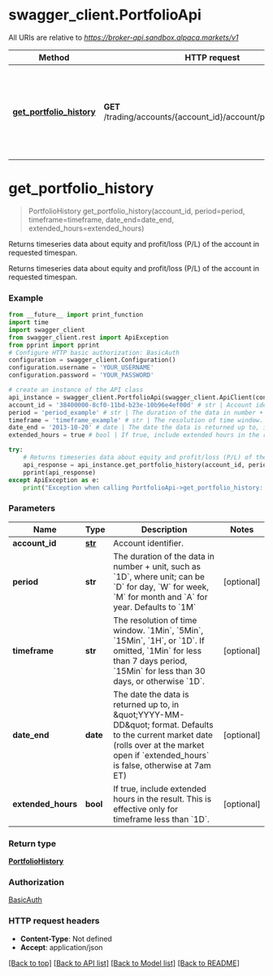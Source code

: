 # swagger_client.PortfolioApi

All URIs are relative to *https://broker-api.sandbox.alpaca.markets/v1*

Method | HTTP request | Description
------------- | ------------- | -------------
[**get_portfolio_history**](PortfolioApi.md#get_portfolio_history) | **GET** /trading/accounts/{account_id}/account/portfolio/history | Returns timeseries data about equity and profit/loss (P/L) of the account in requested timespan.

# **get_portfolio_history**
> PortfolioHistory get_portfolio_history(account_id, period=period, timeframe=timeframe, date_end=date_end, extended_hours=extended_hours)

Returns timeseries data about equity and profit/loss (P/L) of the account in requested timespan.

Returns timeseries data about equity and profit/loss (P/L) of the account in requested timespan.

### Example
```python
from __future__ import print_function
import time
import swagger_client
from swagger_client.rest import ApiException
from pprint import pprint
# Configure HTTP basic authorization: BasicAuth
configuration = swagger_client.Configuration()
configuration.username = 'YOUR_USERNAME'
configuration.password = 'YOUR_PASSWORD'

# create an instance of the API class
api_instance = swagger_client.PortfolioApi(swagger_client.ApiClient(configuration))
account_id = '38400000-8cf0-11bd-b23e-10b96e4ef00d' # str | Account identifier.
period = 'period_example' # str | The duration of the data in number + unit, such as `1D`, where unit; can be `D` for day, `W` for week, `M` for month and `A` for year. Defaults to `1M` (optional)
timeframe = 'timeframe_example' # str | The resolution of time window. `1Min`, `5Min`, `15Min`, `1H`, or `1D`. If omitted, `1Min` for less than 7 days period, `15Min` for less than 30 days, or otherwise `1D`. (optional)
date_end = '2013-10-20' # date | The date the data is returned up to, in \"YYYY-MM-DD\" format. Defaults to the current market date (rolls over at the market open if `extended_hours` is false, otherwise at 7am ET) (optional)
extended_hours = true # bool | If true, include extended hours in the result. This is effective only for timeframe less than `1D`. (optional)

try:
    # Returns timeseries data about equity and profit/loss (P/L) of the account in requested timespan.
    api_response = api_instance.get_portfolio_history(account_id, period=period, timeframe=timeframe, date_end=date_end, extended_hours=extended_hours)
    pprint(api_response)
except ApiException as e:
    print("Exception when calling PortfolioApi->get_portfolio_history: %s\n" % e)
```

### Parameters

Name | Type | Description  | Notes
------------- | ------------- | ------------- | -------------
 **account_id** | [**str**](.md)| Account identifier. | 
 **period** | **str**| The duration of the data in number + unit, such as &#x60;1D&#x60;, where unit; can be &#x60;D&#x60; for day, &#x60;W&#x60; for week, &#x60;M&#x60; for month and &#x60;A&#x60; for year. Defaults to &#x60;1M&#x60; | [optional] 
 **timeframe** | **str**| The resolution of time window. &#x60;1Min&#x60;, &#x60;5Min&#x60;, &#x60;15Min&#x60;, &#x60;1H&#x60;, or &#x60;1D&#x60;. If omitted, &#x60;1Min&#x60; for less than 7 days period, &#x60;15Min&#x60; for less than 30 days, or otherwise &#x60;1D&#x60;. | [optional] 
 **date_end** | **date**| The date the data is returned up to, in \&quot;YYYY-MM-DD\&quot; format. Defaults to the current market date (rolls over at the market open if &#x60;extended_hours&#x60; is false, otherwise at 7am ET) | [optional] 
 **extended_hours** | **bool**| If true, include extended hours in the result. This is effective only for timeframe less than &#x60;1D&#x60;. | [optional] 

### Return type

[**PortfolioHistory**](PortfolioHistory.md)

### Authorization

[BasicAuth](../README.md#BasicAuth)

### HTTP request headers

 - **Content-Type**: Not defined
 - **Accept**: application/json

[[Back to top]](#) [[Back to API list]](../README.md#documentation-for-api-endpoints) [[Back to Model list]](../README.md#documentation-for-models) [[Back to README]](../README.md)

